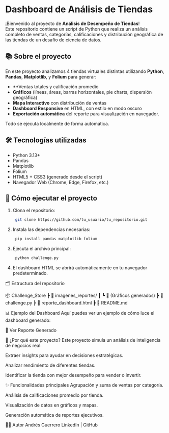 # Dashboard de Análisis de Tiendas

¡Bienvenido al proyecto de **Análisis de Desempeño de Tiendas**!  
Este repositorio contiene un script de Python que realiza un análisis completo de ventas, categorías, calificaciones y distribución geográfica de las tiendas de un desafío de ciencia de datos.

## 📚 Sobre el proyecto

En este proyecto analizamos 4 tiendas virtuales distintas utilizando **Python**, **Pandas**, **Matplotlib**, y **Folium** para generar:

- **Ventas totales y calificación promedio
- **Gráficos** (líneas, áreas, barras horizontales, pie charts, dispersión geográfica)
- **Mapa Interactivo** con distribución de ventas
- **Dashboard Responsive** en HTML, con estilo en modo oscuro
- **Exportación automática** del reporte para visualización en navegador.

Todo se ejecuta localmente de forma automática.

## 🛠 Tecnologías utilizadas

- Python 3.13+
- Pandas
- Matplotlib
- Folium
- HTML5 + CSS3 (generado desde el script)
- Navegador Web (Chrome, Edge, Firefox, etc.)

## 🚀 Cómo ejecutar el proyecto

1. Clona el repositorio:

   ```bash
    git clone https://github.com/tu_usuario/tu_repositorio.git

2. Instala las dependencias necesarias:

   ```bash
    pip install pandas matplotlib folium

3. Ejecuta el archivo principal:

   ```bash
    python challenge.py

4. El dashboard HTML se abrirá automáticamente en tu navegador predeterminado.

🗂 Estructura del repositorio

📦 Challenge_Store
 ┣ 📂 imagenes_reportes/
 ┃ ┗ 📄 (Gráficos generados)
 ┣ 📄 challenge.py
 ┣ 📄 reporte_dashboard.html
 ┣ 📄 README.md

 📊 Ejemplo del Dashboard
Aquí puedes ver un ejemplo de cómo luce el dashboard generado:

📂 Ver Reporte Generado

🤔 ¿Por qué este proyecto?
Este proyecto simula un análisis de inteligencia de negocios real:

Extraer insights para ayudar en decisiones estratégicas.

Analizar rendimiento de diferentes tiendas.

Identificar la tienda con mejor desempeño para vender o invertir.

✨ Funcionalidades principales
Agrupación y suma de ventas por categoría.

Análisis de calificaciones promedio por tienda.

Visualización de datos en gráficos y mapas.

Generación automática de reportes ejecutivos.

👨‍💻 Autor
Andrés Guerrero
LinkedIn | GitHub
